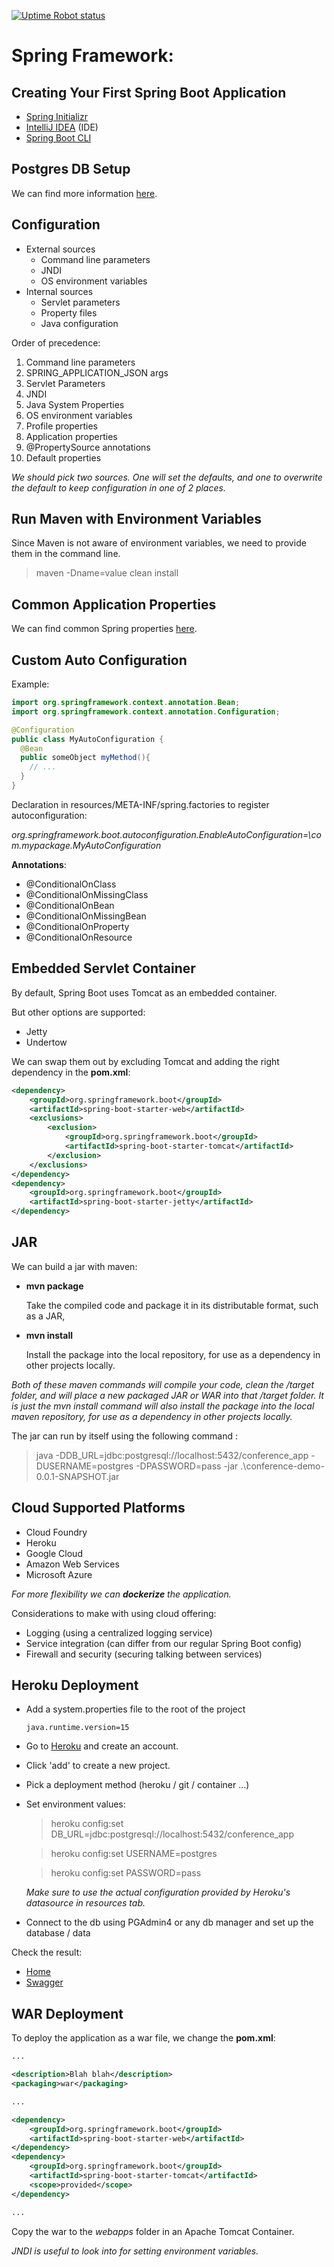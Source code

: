 [![Uptime Robot status](https://img.shields.io/uptimerobot/status/m789114632-ce19a7f8f8fff62257e0b936?label=Conference-CRUD&style=for-the-badge)](https://conf-spring.herokuapp.com/swagger-ui.html)

# Spring Framework:
## Creating Your First Spring Boot Application

- [Spring Initializr](https://start.spring.io/)
- [IntelliJ IDEA](https://www.jetbrains.com/idea/download/#section=windows) (IDE)
- [Spring Boot CLI](https://docs.spring.io/spring-boot/docs/current/reference/html/getting-started.html#getting-started.installing.cli)

## Postgres DB Setup

We can find more information [here](https://github.com/dlbunker/ps-first-spring-boot-app/tree/master/database/postgresql).

## Configuration

- External sources
  - Command line parameters
  - JNDI
  - OS environment variables
- Internal sources
  - Servlet parameters
  - Property files
  - Java configuration

Order of precedence:
1. Command line parameters
2. SPRING_APPLICATION_JSON args
3. Servlet Parameters
4. JNDI
5. Java System Properties
6. OS environment variables
7. Profile properties
8. Application properties
9. @PropertySource annotations
10. Default properties

*We should pick two sources. One will set the defaults, and one to overwrite the default to keep configuration in one of 2 places.*

## Run Maven with Environment Variables

Since Maven is not aware of environment variables, we need to provide them in the command line.
> maven -Dname=value clean install

## Common Application Properties

We can find common Spring properties [here](https://docs.spring.io/spring-boot/docs/current/reference/html/application-properties.html).

## Custom Auto Configuration

Example:
```java
import org.springframework.context.annotation.Bean;
import org.springframework.context.annotation.Configuration;

@Configuration
public class MyAutoConfiguration {
  @Bean
  public someObject myMethod(){
    // ...
  }
}
```

Declaration in resources/META-INF/spring.factories to register autoconfiguration:

*org.springframework.boot.autoconfiguration.EnableAutoConfiguration=\com.mypackage.MyAutoConfiguration*

**Annotations**:
- @ConditionalOnClass
- @ConditionalOnMissingClass
- @ConditionalOnBean
- @ConditionalOnMissingBean
- @ConditionalOnProperty
- @ConditionalOnResource

## Embedded Servlet Container

By default, Spring Boot uses Tomcat as an embedded container.

But other options are supported:
- Jetty
- Undertow

We can swap them out by excluding Tomcat and adding the right dependency in the **pom.xml**:

```xml
<dependency>
    <groupId>org.springframework.boot</groupId>
    <artifactId>spring-boot-starter-web</artifactId>
    <exclusions>
        <exclusion>
            <groupId>org.springframework.boot</groupId>
            <artifactId>spring-boot-starter-tomcat</artifactId>
        </exclusion>
    </exclusions>
</dependency>
<dependency>
    <groupId>org.springframework.boot</groupId>
    <artifactId>spring-boot-starter-jetty</artifactId>
</dependency>
```

## JAR

We can build a jar with maven:
- **mvn package**

  Take the compiled code and package it in its distributable format, such as a JAR,

- **mvn install**

  Install the package into the local repository, for use as a dependency in other projects locally.

*Both of these maven commands will compile your code, clean the /target folder,
and will place a new packaged JAR or WAR into that /target folder.
It is just the *mvn install* command will also install the package into the local maven repository,
for use as a dependency in other projects locally.*

The jar can run by itself using the following command :
> java -DDB_URL=jdbc:postgresql://localhost:5432/conference_app -DUSERNAME=postgres -DPASSWORD=pass -jar .\conference-demo-0.0.1-SNAPSHOT.jar

## Cloud Supported Platforms

- Cloud Foundry
- Heroku
- Google Cloud
- Amazon Web Services
- Microsoft Azure

*For more flexibility we can **dockerize** the application.*

Considerations to make with using cloud offering:
- Logging (using a centralized logging service)
- Service integration (can differ from our regular Spring Boot config)
- Firewall and security (securing talking between services)

## Heroku Deployment

- Add a system.properties file to the root of the project

  ```properties
  java.runtime.version=15
  ```

- Go to [Heroku](https://www.heroku.com/) and create an account.
- Click 'add' to create a new project.
- Pick a deployment method (heroku / git / container ...)
- Set environment values:

  > heroku config:set DB_URL=jdbc:postgresql://localhost:5432/conference_app

  > heroku config:set USERNAME=postgres

  > heroku config:set PASSWORD=pass

  *Make sure to use the actual configuration provided by Heroku's datasource in resources tab.*

- Connect to the db using PGAdmin4 or any db manager and set up the database / data

Check the result:
- [Home](https://conf-spring.herokuapp.com/)
- [Swagger](https://conf-spring.herokuapp.com/swagger-ui.html)

## WAR Deployment

To deploy the application as a war file, we change the **pom.xml**:

```xml
...

<description>Blah blah</description>
<packaging>war</packaging>

...

<dependency>
    <groupId>org.springframework.boot</groupId>
    <artifactId>spring-boot-starter-web</artifactId>
</dependency>
<dependency>
    <groupId>org.springframework.boot</groupId>
    <artifactId>spring-boot-starter-tomcat</artifactId>
    <scope>provided</scope>
</dependency>

...
```

Copy the war to the *webapps* folder in an Apache Tomcat Container.

*JNDI is useful to look into for setting environment variables.*